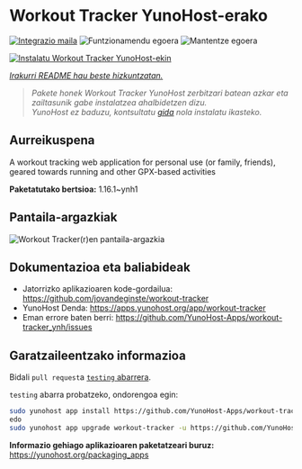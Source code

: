 <!--
Ohart ongi: README hau automatikoki sortu da <https://github.com/YunoHost/apps/tree/master/tools/readme_generator>ri esker
EZ editatu eskuz.
-->

# Workout Tracker YunoHost-erako

[![Integrazio maila](https://dash.yunohost.org/integration/workout-tracker.svg)](https://ci-apps.yunohost.org/ci/apps/workout-tracker/) ![Funtzionamendu egoera](https://ci-apps.yunohost.org/ci/badges/workout-tracker.status.svg) ![Mantentze egoera](https://ci-apps.yunohost.org/ci/badges/workout-tracker.maintain.svg)

[![Instalatu Workout Tracker YunoHost-ekin](https://install-app.yunohost.org/install-with-yunohost.svg)](https://install-app.yunohost.org/?app=workout-tracker)

*[Irakurri README hau beste hizkuntzatan.](./ALL_README.md)*

> *Pakete honek Workout Tracker YunoHost zerbitzari batean azkar eta zailtasunik gabe instalatzea ahalbidetzen dizu.*  
> *YunoHost ez baduzu, kontsultatu [gida](https://yunohost.org/install) nola instalatu ikasteko.*

## Aurreikuspena

A workout tracking web application for personal use (or family, friends), geared towards running and other GPX-based activities

**Paketatutako bertsioa:** 1.16.1~ynh1

## Pantaila-argazkiak

![Workout Tracker(r)en pantaila-argazkia](./doc/screenshots/screenshot.jpg)

## Dokumentazioa eta baliabideak

- Jatorrizko aplikazioaren kode-gordailua: <https://github.com/jovandeginste/workout-tracker>
- YunoHost Denda: <https://apps.yunohost.org/app/workout-tracker>
- Eman errore baten berri: <https://github.com/YunoHost-Apps/workout-tracker_ynh/issues>

## Garatzaileentzako informazioa

Bidali `pull request`a [`testing` abarrera](https://github.com/YunoHost-Apps/workout-tracker_ynh/tree/testing).

`testing` abarra probatzeko, ondorengoa egin:

```bash
sudo yunohost app install https://github.com/YunoHost-Apps/workout-tracker_ynh/tree/testing --debug
edo
sudo yunohost app upgrade workout-tracker -u https://github.com/YunoHost-Apps/workout-tracker_ynh/tree/testing --debug
```

**Informazio gehiago aplikazioaren paketatzeari buruz:** <https://yunohost.org/packaging_apps>
